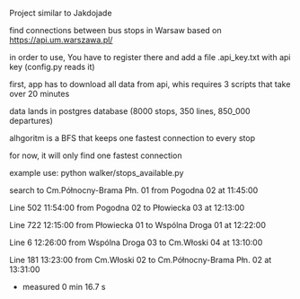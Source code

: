Project similar to Jakdojade

find connections between bus stops in Warsaw based on https://api.um.warszawa.pl/

in order to use, You have to register there and add a file .api_key.txt with api key (config.py reads it)

first, app has to download all data from api, whis requires 3 scripts that take over 20 minutes

data lands in postgres database (8000 stops, 350 lines, 850_000 departures)

alhgoritm is a BFS that keeps one fastest connection to every stop

for now, it will only find one fastest connection


example use: python walker/stops_available.py


search to Cm.Północny-Brama Płn. 01 from Pogodna 02 at 11:45:00

Line 502 11:54:00 from Pogodna 02 to Płowiecka 03 at 12:13:00

Line 722 12:15:00 from Płowiecka 01 to Wspólna Droga 01 at 12:22:00

Line 6 12:26:00 from Wspólna Droga 03 to Cm.Włoski 04 at 13:10:00

Line 181 13:23:00 from Cm.Włoski 02 to Cm.Północny-Brama Płn. 02 at 13:31:00

-  measured 0 min 16.7 s
